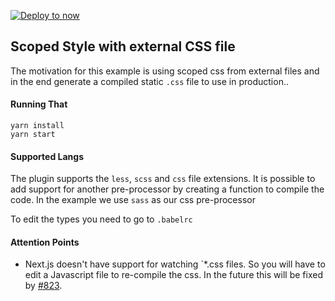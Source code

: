[![Deploy to now](https://deploy.now.sh/static/button.svg)](https://deploy.now.sh/?repo=https://github.com/zeit/next.js/tree/master/examples/with-external-scoped-css)
## Scoped Style with external CSS file
The motivation for this example is using scoped css from external files and in the end generate a compiled static `.css` file to use in production..

#### Running That

```
yarn install
yarn start
```

#### Supported Langs
The plugin supports the `less`, `scss` and `css` file extensions. It is possible to add support for another pre-processor by creating a function to compile the code. In the example we use `sass` as our css pre-processor

To edit the types you need to go to `.babelrc`


#### Attention Points
- Next.js doesn't have support for watching `*.css files. So you will have to edit a Javascript file to re-compile the css. In the future this will be fixed by [#823](https://github.com/zeit/next.js/pull/823).